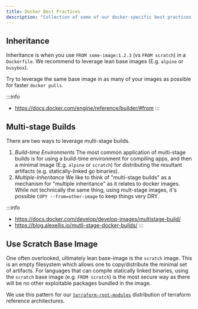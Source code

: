 ```yaml
---
title: Docker Best Practices
description: "Collection of some of our docker-specific best practices."
---
```


## Inheritance

Inheritance is when you use `FROM some-image:1.2.3` (vs `FROM scratch`) in a `Dockerfile`. We recommend to leverage lean base images (E.g. `alpine` or `busybox`).

Try to leverage the same base image in as many of your images as possible for faster `docker pulls`.

:::info
- <https://docs.docker.com/engine/reference/builder/#from>
:::

## Multi-stage Builds

There are two ways to leverage multi-stage builds.

1. *Build-time Environments* The most common application of multi-stage builds is for using a build-time environment for compiling apps, and then a minimal image (E.g. `alpine` or `scratch`) for distributing the resultant artifacts (e.g. statically-linked go binaries).
2. *Multiple-Inheritance* We like to think of "multi-stage builds" as a mechanism for "multiple inheritance" as it relates to docker images. While not technically the same thing, using mult-stage images, it's possible `COPY --from=other-image` to keep things very DRY.

:::info
- <https://docs.docker.com/develop/develop-images/multistage-build/>
- <https://blog.alexellis.io/mutli-stage-docker-builds/>
:::

## Use Scratch Base Image

One often overlooked, ultimately lean base-image is the `scratch` image. This is an empty filesystem which allows one to copy/distribute the minimal set of artifacts. For languages that can compile statically linked binaries, using the `scratch` base image (e.g. `FROM scratch`) is the most secure way as there will be no other exploitable packages bundled in the image.

We use this pattern for our [`terraform-root-modules`](https://github.com/cloudposse/terraform-root-modules) distribution of terraform reference architectures.
